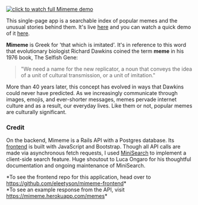 [![click to watch full Mimeme demo](demo.gif)](https://www.loom.com/share/55aba63e3dc444228913a7b8a1356396)

This single-page app is a searchable index of popular memes and the unusual stories behind them. It's live [here](https://eleetyson.github.io/mimeme-frontend/) and you can watch a quick demo of it [here](https://www.loom.com/share/55aba63e3dc444228913a7b8a1356396).

**Mimeme** is Greek for 'that which is imitated'. It's in reference to this word that evolutionary biologist Richard Dawkins coined the term **meme** in his 1976 book, The Selfish Gene:

> "We need a name for the new replicator, a noun that conveys the idea of a unit of cultural transmission, or a unit of imitation."

More than 40 years later, this concept has evolved in ways that Dawkins could never have predicted. As we increasingly communicate through images, emojis, and ever-shorter messages, memes pervade internet culture and as a result, our everyday lives. Like them or not, popular memes are culturally significant.

### Credit
On the backend, Mimeme is a Rails API with a Postgres database. Its [frontend](https://github.com/eleetyson/mimeme-frontend) is built with JavaScript and Bootstrap. Though all API calls are made via asynchronous fetch requests, I used [MiniSearch](https://github.com/lucaong/minisearch) to implement a client-side search feature. Huge shoutout to Luca Ongaro for his thoughtful documentation and ongoing maintenance of MiniSearch.

\*To see the frontend repo for this application, head over to <https://github.com/eleetyson/mimeme-frontend>\*  
\*To see an example response from the API, visit <https://mimeme.herokuapp.com/memes>\*

